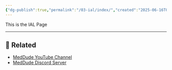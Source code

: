 ```yaml
---
{"dg-publish":true,"permalink":"/03-ial/index/","created":"2025-06-16T06:08:14.041+03:00","updated":"2025-06-16T10:17:33.201+03:00"}
---
```


This is the IAL Page


---

## 🔗 Related

- [MedDude YouTube Channel](https://www.youtube.com/@MedDudee)
- [MedDude Discord Server](https://discord.com/invite/gQw6Smx8nX)
